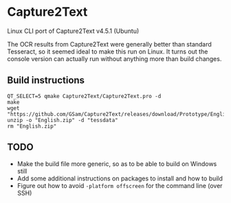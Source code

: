 # Capture2Text
Linux CLI port of Capture2Text v4.5.1 (Ubuntu)

The OCR results from Capture2Text were generally better than standard Tesseract, so it seemed ideal to make this run on Linux. It turns out the console version can actually run without anything more than build changes.

## Build instructions

```
QT_SELECT=5 qmake Capture2Text/Capture2Text.pro -d
make
wget "https://github.com/GSam/Capture2Text/releases/download/Prototype/English.zip"
unzip -o "English.zip" -d "tessdata"
rm "English.zip"
```

## TODO
* Make the build file more generic, so as to be able to build on Windows still
* Add some additional instructions on packages to install and how to build
* Figure out how to avoid `-platform offscreen` for the command line (over SSH)
